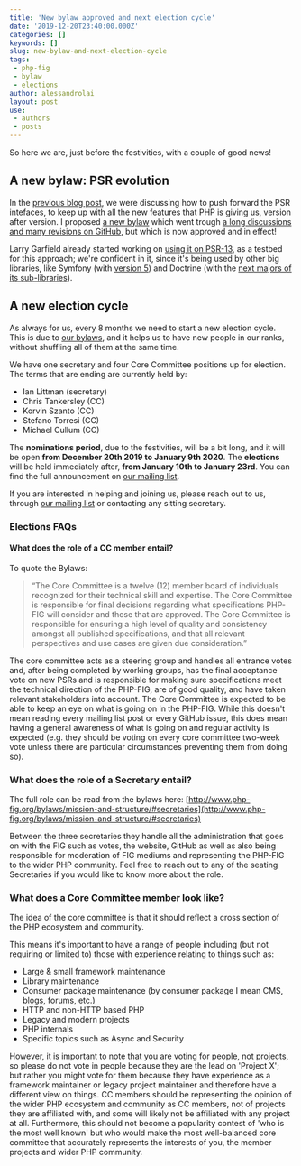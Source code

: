 ```yaml
---
title: 'New bylaw approved and next election cycle'
date: '2019-12-20T23:40:00.000Z'
categories: []
keywords: []
slug: new-bylaw-and-next-election-cycle
tags:
 - php-fig
 - bylaw
 - elections
author: alessandrolai
layout: post
use:
 - authors
 - posts
---
```


So here we are, just before the festivities, with a couple of good news!

## A new bylaw: PSR evolution

In the [previous blog post](https://www.php-fig.org/blog/2019/10/upgrading-psr-interfaces/), we were discussing how to push forward the PSR intefaces, to keep up with all the new features that PHP is giving us, version after version. I proposed [a new bylaw](https://www.php-fig.org/bylaws/psr-evolution/) which went trough [a long discussions and many revisions on GitHub](https://www.php-fig.org/bylaws/psr-evolution/), but which is now approved and in effect!

Larry Garfield already started working on [using it on PSR-13](https://groups.google.com/d/topic/php-fig/tm1WLPUflCY/discussion), as a testbed for this approach; we're confident in it, since it's being used by other big libraries, like Symfony (with [version 5](https://symfony.com/blog/symfony-type-declarations-return-types-and-phpunit-compatibility?amp#added-php-type-declarations)) and Doctrine (with the [next majors of its sub-libraries](https://medium.com/@alcaeus/how-to-break-an-entire-ecosystem-by-publishing-a-release-b6aaab2b8aaa)).

## A new election cycle

As always for us, every 8 months we need to start a new election cycle. This is due to [our bylaws](https://www.php-fig.org/bylaws/elections-and-vacancies/), and it helps us to have new people in our ranks, without shuffling all of them at the same time.

We have one secretary and four Core Committee positions up for election. The terms that are ending are currently held by:

 * Ian Littman (secretary) 
 * Chris Tankersley (CC)
 * Korvin Szanto (CC)
 * Stefano Torresi (CC)
 * Michael Cullum (CC)

The **nominations period**, due to the festivities, will be a bit long, and it will be open **from December 20th 2019 to January 9th 2020**. The **elections** will be held immediately after, **from January 10th to January 23rd**. You can find the full announcement on [our mailing list]().

If you are interested in helping and joining us, please reach out to us, through [our mailing list](https://groups.google.com/forum/#!forum/php-fig) or contacting any sitting secretary.

### Elections FAQs

#### What does the role of a CC member entail?

To quote the Bylaws:

> “The Core Committee is a twelve (12) member board of individuals recognized for their technical skill and expertise. The Core Committee is responsible for final decisions regarding what specifications PHP-FIG will consider and those that are approved. The Core Committee is responsible for ensuring a high level of quality and consistency amongst all published specifications, and that all relevant perspectives and use cases are given due consideration.”
 
The core committee acts as a steering group and handles all entrance votes and, after being completed by working groups, has the final acceptance vote on new PSRs and is responsible for making sure specifications meet the technical direction of the PHP-FIG, are of good quality, and have taken relevant stakeholders into account. The Core Committee is expected to be able to keep an eye on what is going on in the PHP-FIG. While this doesn't mean reading every mailing list post or every GitHub issue, this does mean having a general awareness of what is going on and regular activity is expected (e.g. they should be voting on every core committee two-week vote unless there are particular circumstances preventing them from doing so).

### What does the role of a Secretary entail?

The full role can be read from the bylaws here: [http://www.php-fig.org/bylaws/mission-and-structure/#secretaries](http://www.php-fig.org/bylaws/mission-and-structure/#secretaries)

Between the three secretaries they handle all the administration that goes on with the FIG such as votes, the website, GitHub as well as also being responsible for moderation of FIG mediums and representing the PHP-FIG to the wider PHP community. Feel free to reach out to any of the seating Secretaries if you would like to know more about the role.

### What does a Core Committee member look like?

The idea of the core committee is that it should reflect a cross section of the PHP ecosystem and community.

This means it's important to have a range of people including (but not requiring or limited to) those with experience relating to things such as:
  - Large & small framework maintenance
  - Library maintenance
  - Consumer package maintenance (by consumer package I mean CMS, blogs, forums, etc.)
  - HTTP and non-HTTP based PHP
  - Legacy and modern projects
  - PHP internals
  - Specific topics such as Async and Security

However, it is important to note that you are voting for people, not projects, so please do not vote in people because they are the lead on 'Project X'; but rather you might vote for them because they have experience as a framework maintainer or legacy project maintainer and therefore have a different view on things. CC members should be representing the opinion of the wider PHP ecosystem and community as CC members, not of projects they are affiliated with, and some will likely not be affiliated with any project at all. Furthermore, this should not become a popularity contest of 'who is the most well known' but who would make the most well-balanced core committee that accurately represents the interests of you, the member projects and wider PHP community.

